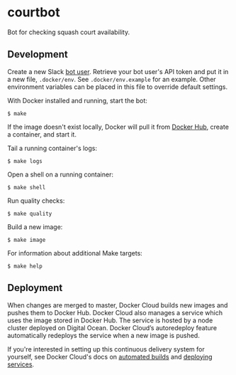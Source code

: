 # courtbot 

Bot for checking squash court availability.

## Development

Create a new Slack [bot user](https://api.slack.com/bot-users). Retrieve your bot user's API token and put it in a new file, `.docker/env`. See `.docker/env.example` for an example. Other environment variables can be placed in this file to override default settings.

With Docker installed and running, start the bot:

```
$ make
```

If the image doesn't exist locally, Docker will pull it from [Docker Hub](https://hub.docker.com/r/rlucioni/courtbot/), create a container, and start it.

Tail a running container's logs:

```
$ make logs
```

Open a shell on a running container:

```
$ make shell
```

Run quality checks:

```
$ make quality
```

Build a new image:

```
$ make image
```

For information about additional Make targets:

```
$ make help
```

## Deployment

When changes are merged to master, Docker Cloud builds new images and pushes them to Docker Hub. Docker Cloud also manages a service which uses the image stored in Docker Hub. The service is hosted by a node cluster deployed on Digital Ocean. Docker Cloud’s autoredeploy feature automatically redeploys the service when a new image is pushed.

If you're interested in setting up this continuous delivery system for yourself, see Docker Cloud's docs on [automated builds](https://docs.docker.com/docker-cloud/builds/automated-build/) and [deploying services](https://docs.docker.com/docker-cloud/getting-started/).
